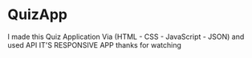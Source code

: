 # QuizApp
I made this Quiz Application Via (HTML - CSS - JavaScript - JSON)
and used API
IT'S RESPONSIVE APP
thanks for watching
